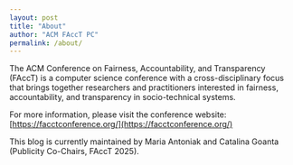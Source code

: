 ```yaml
---
layout: post
title: "About"
author: "ACM FAccT PC"
permalink: /about/
---
```


The ACM Conference on Fairness, Accountability, and Transparency (FAccT) is a computer science conference with a cross-disciplinary focus that brings together researchers and practitioners interested in fairness, accountability, and transparency in socio-technical systems.

For more information, please visit the conference website: [https://facctconference.org/](https://facctconference.org/)

This blog is currently maintained by Maria Antoniak and Catalina Goanta (Publicity Co-Chairs, FAccT 2025).
